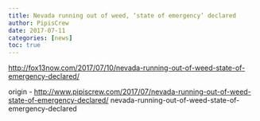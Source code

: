 ```yaml
---
title: Nevada running out of weed, ‘state of emergency’ declared
author: PipisCrew
date: 2017-07-11
categories: [news]
toc: true
---
```


http://fox13now.com/2017/07/10/nevada-running-out-of-weed-state-of-emergency-declared/

origin - http://www.pipiscrew.com/2017/07/nevada-running-out-of-weed-state-of-emergency-declared/ nevada-running-out-of-weed-state-of-emergency-declared